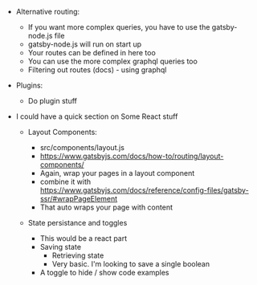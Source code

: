 * Alternative routing:
    * If you want more complex queries, you have to use the gatsby-node.js file
    * gatsby-node.js will run on start up
    * Your routes can be defined in here too
    * You can use the more complex graphql queries too
    * Filtering out routes (docs) - using graphql

* Plugins:
    * Do plugin stuff

* I could have a quick section on Some React stuff
    * Layout Components:
        * src/components/layout.js
        * https://www.gatsbyjs.com/docs/how-to/routing/layout-components/ 
        * Again, wrap your pages in a layout component
        * combine it with https://www.gatsbyjs.com/docs/reference/config-files/gatsby-ssr/#wrapPageElement
        * That auto wraps your page with content

    * State persistance and toggles
        * This would be a react part
        * Saving state
            * Retrieving state
            * Very basic. I'm looking to save a single boolean
        * A toggle to hide / show code examples
